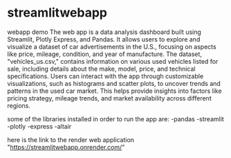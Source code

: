 # streamlitwebapp
webapp demo
The web app is a data analysis dashboard built using Streamlit, Plotly Express, and Pandas. It allows users to explore and visualize a dataset of car advertisements in the U.S., focusing on aspects like price, mileage, condition, and year of manufacture. The dataset, "vehicles_us.csv," contains information on various used vehicles listed for sale, including details about the make, model, price, and technical specifications. Users can interact with the app through customizable visualizations, such as histograms and scatter plots, to uncover trends and patterns in the used car market. This helps provide insights into factors like pricing strategy, mileage trends, and market availability across different regions.

some of the libraries installed in order to run the app are:
-pandas
-streamlit
-plotly -express
-altair

here is the link to the render web application "https://streamlitwebapp.onrender.com/"

